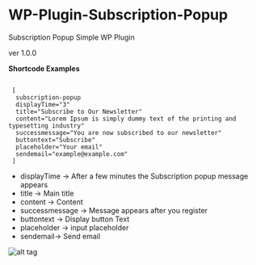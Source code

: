 # WP-Plugin-Subscription-Popup
Subscription Popup Simple WP Plugin

ver 1.0.0

<b>Shortcode Examples</b>

<code>
 [
  subscription-popup 
  displayTime="3" 
  title="Subscribe to Our Newsletter" 
  content="Lorem Ipsum is simply dummy text of the printing and typesetting industry" 
  successmessage="You are now subscribed to our newsletter"
  buttontext="Subscribe"
  placeholder="Your email"
  sendemail="example@example.com"
 ]
</code>


<ul>
  <li> displayTime -> After a few minutes the Subscription popup message appears </li>
  <li> title -> Main title </li> 
  <li> content -> Content </li>
  <li> successmessage -> Message appears after you register </li>
  <li> buttontext -> Display button Text </li>
  <li> placeholder -> input placeholder </li>
  <li> sendemail-> Send email </li>
</ul>

![alt tag](https://s17.postimg.org/4lb4a1o0f/plugin.png)
